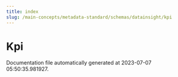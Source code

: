 ```yaml
---
title: index
slug: /main-concepts/metadata-standard/schemas/datainsight/kpi
---
```


# Kpi

Documentation file automatically generated at 2023-07-07 05:50:35.981927.
